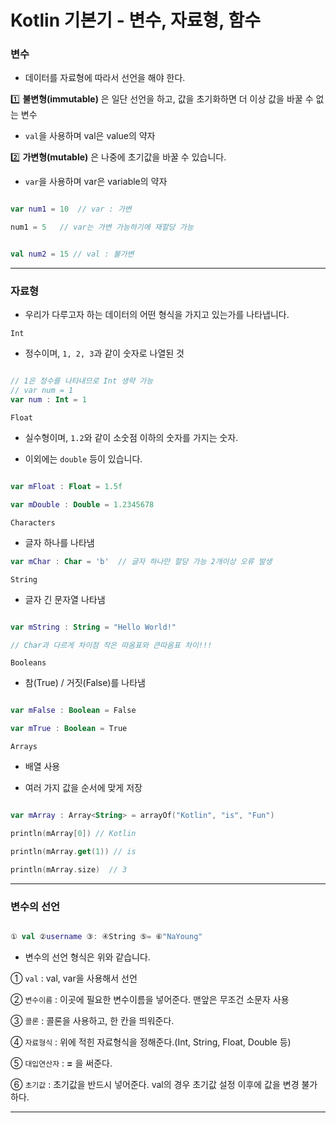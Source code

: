 # Kotlin 기본기 - 변수, 자료형, 함수

### 변수

- 데이터를 자료형에 따라서 선언을 해야 한다.

1️⃣ **불변형(immutable)** 은 일단 선언을 하고, 값을 초기화하면 더 이상 값을 바꿀 수 없는 변수

  - `val`을 사용하며 val은 value의 약자

2️⃣ **가변형(mutable)** 은 나중에 초기값을 바꿀 수 있습니다.

  - `var`을 사용하며 var은 variable의 약자

```Kotlin

var num1 = 10  // var : 가변

num1 = 5   // var는 가변 가능하기에 재할당 가능

```

```Kotlin

val num2 = 15 // val : 불가변

```

---

### 자료형

- 우리가 다루고자 하는 데이터의 어떤 형식을 가지고 있는가를 나타냅니다.

`Int`

- 정수이며, `1, 2, 3`과 같이 숫자로 나열된 것

```Kotlin

// 1은 정수를 나타내므로 Int 생략 가능
// var num = 1
var num : Int = 1 
```

`Float`

- 실수형이며, `1.2`와 같이 소숫점 이하의 숫자를 가지는 숫자.

- 이외에는 `double` 등이 있습니다.

```Kotlin

var mFloat : Float = 1.5f

var mDouble : Double = 1.2345678
```

`Characters`

- 글자 하나를 나타냄

```Kotlin
var mChar : Char = 'b'  // 글자 하나만 할당 가능 2개이상 오류 발생
```

`String`

- 글자 긴 문자열 나타냄

```Kotlin

var mString : String = "Hello World!"

// Char과 다르게 차이점 작은 따옴표와 큰따옴표 차이!!!

```

`Booleans`

- 참(True) / 거짓(False)를 나타냄

```Kotlin

var mFalse : Boolean = False

var mTrue : Boolean = True

```

`Arrays`

- 배열 사용

- 여러 가지 값을 순서에 맞게 저장

```Kotlin

var mArray : Array<String> = arrayOf("Kotlin", "is", "Fun")

println(mArray[0]) // Kotlin

println(mArray.get(1)) // is

println(mArray.size)  // 3
```

---

### 변수의 선언

```Kotlin

① val ②username ③: ④String ⑤= ⑥"NaYoung"

```

- 변수의 선언 형식은 위와 같습니다.

① `val` : val, var을 사용해서 선언

② `변수이름` : 이곳에 필요한 변수이름을 넣어준다. 맨앞은 무조건 소문자 사용

③ `콜론` : 콜론을 사용하고, 한 칸을 띄워준다.

④ `자료형식` : 위에 적힌 자료형식을 정해준다.(Int, String, Float, Double 등)

⑤ `대입연산자` : **=** 을 써준다.

⑥ `초기값` : 초기값을 반드시 넣어준다. val의 경우 초기값 설정 이후에 값을 변경 불가하다.

---

